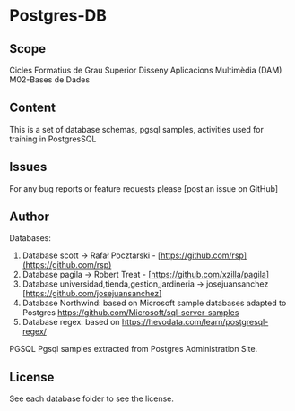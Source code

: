 
# Postgres-DB
 
## Scope

Cicles Formatius de Grau Superior Disseny Aplicacions Multimèdia (DAM) M02-Bases de Dades

## Content

This is a set of database schemas, pgsql samples, activities used for training in PostgresSQL


Issues
------
For any bug reports or feature requests please
[post an issue on GitHub]

Author
------

Databases:

1. Database scott  -> Rafał Pocztarski - [https://github.com/rsp](https://github.com/rsp)
2. Database pagila -> Robert Treat - [https://github.com/xzilla/pagila]
3. Database universidad,tienda,gestion,jardineria -> josejuansanchez [https://github.com/josejuansanchez]
4. Database Northwind: based on Microsoft sample databases adapted to Postgres https://github.com/Microsoft/sql-server-samples
5. Database regex: based on https://hevodata.com/learn/postgresql-regex/

PGSQL
Pgsql samples extracted from Postgres Administration Site.

License
-------
See each database folder to see the license.
